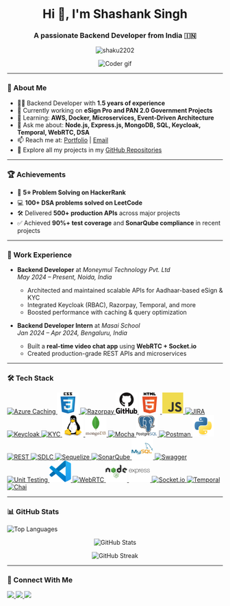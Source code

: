 <h1 align="center">Hi 👋, I'm Shashank Singh</h1>
<h3 align="center">A passionate Backend Developer from India 🇮🇳</h3>

<p align="center">
  <img src="https://komarev.com/ghpvc/?username=shaku2202&label=Profile%20views&color=0e75b6&style=flat" alt="shaku2202" />
</p>

<div align="center">
  <img src="https://media.giphy.com/media/M9gbBd9nbDrOTu1Mqx/giphy.gif" width="300" alt="Coder gif"/>
</div>

---

### 🚀 About Me

- 🧑‍💻 Backend Developer with **1.5 years of experience**
- 🔭 Currently working on **eSign Pro and PAN 2.0 Government Projects**
- 🌱 Learning: **AWS, Docker, Microservices, Event-Driven Architecture**
- 💬 Ask me about: **Node.js, Express.js, MongoDB, SQL, Keycloak, Temporal, WebRTC, DSA**
- 📫 Reach me at: [Portfolio](https://shaku2202.github.io/) | [Email](mailto:shashank.psit057@gmail.com)
- 📁 Explore all my projects in my [GitHub Repositories](https://github.com/shaku2202?tab=repositories)

---

### 🏆 Achievements

- 🧠 **5⭐ Problem Solving on HackerRank**
- 💻 **100+ DSA problems solved on LeetCode**
- 🛠️ Delivered **500+ production APIs** across major projects
- ✅ Achieved **90%+ test coverage** and **SonarQube compliance** in recent projects

---

### 💼 Work Experience

- **Backend Developer** at *Moneymul Technology Pvt. Ltd*  
  *May 2024 – Present, Noida, India*
  - Architected and maintained scalable APIs for Aadhaar-based eSign & KYC
  - Integrated Keycloak (RBAC), Razorpay, Temporal, and more
  - Boosted performance with caching & query optimization

- **Backend Developer Intern** at *Masai School*  
  *Jan 2024 – Apr 2024, Bengaluru, India*  
  - Built a **real-time video chat app** using **WebRTC + Socket.io**
  - Created production-grade REST APIs and microservices

---

### 🛠️ Tech Stack

<p align="left">
  <a href="https://azure.microsoft.com/en-us/products/cache/" target="_blank">
    <img src="https://www.vectorlogo.zone/logos/microsoft_azure/microsoft_azure-icon.svg" alt="Azure Caching" width="50" height="50"/>
  </a>
  <a href="https://developer.mozilla.org/en-US/docs/Web/CSS" target="_blank">
    <img src="https://raw.githubusercontent.com/devicons/devicon/master/icons/css3/css3-original-wordmark.svg" alt="CSS" width="50" height="50"/>
  </a>
  <a href="https://razorpay.com/docs/" target="_blank">
    <img src="https://avatars.githubusercontent.com/u/7713209?s=200&v=4" alt="Razorpay" width="50" height="50"/>
  </a>
  <a href="https://github.com/" target="_blank">
    <img src="https://raw.githubusercontent.com/devicons/devicon/master/icons/github/github-original-wordmark.svg" alt="GitHub" width="50" height="50"/>
  </a>
  <a href="https://developer.mozilla.org/en-US/docs/Web/HTML" target="_blank">
    <img src="https://raw.githubusercontent.com/devicons/devicon/master/icons/html5/html5-original-wordmark.svg" alt="HTML" width="50" height="50"/>
  </a>
  <a href="https://developer.mozilla.org/en-US/docs/Web/JavaScript" target="_blank">
    <img src="https://raw.githubusercontent.com/devicons/devicon/master/icons/javascript/javascript-original.svg" alt="JavaScript" width="50" height="50"/>
  </a>
  <a href="https://www.atlassian.com/software/jira" target="_blank">
    <img src="https://www.vectorlogo.zone/logos/atlassian_jira/atlassian_jira-icon.svg" alt="JIRA" width="50" height="50"/>
  </a>
  <a href="https://www.keycloak.org/" target="_blank">
    <img src="https://www.keycloak.org/resources/images/keycloak_icon_512px.svg" alt="Keycloak" width="50" height="50"/>
  </a>
  <a href="https://en.wikipedia.org/wiki/Know_your_customer" target="_blank">
    <img src="https://cdn-icons-png.flaticon.com/512/3381/3381394.png" alt="KYC" width="50" height="50"/>
  </a>
  <a href="https://www.linux.org/" target="_blank">
    <img src="https://raw.githubusercontent.com/devicons/devicon/master/icons/linux/linux-original.svg" alt="Linux" width="50" height="50"/>
  </a>
  <a href="https://www.mongodb.com/" target="_blank">
    <img src="https://raw.githubusercontent.com/devicons/devicon/master/icons/mongodb/mongodb-original-wordmark.svg" alt="MongoDB" width="50" height="50"/>
  </a>
  <a href="https://mochajs.org/" target="_blank">
    <img src="https://avatars.githubusercontent.com/u/8770009?s=200&v=4" alt="Mocha" width="50" height="50"/>
  </a>
  <a href="https://www.postgresql.org/" target="_blank">
    <img src="https://raw.githubusercontent.com/devicons/devicon/master/icons/postgresql/postgresql-original-wordmark.svg" alt="PostgreSQL" width="50" height="50"/>
  </a>
  <a href="https://www.postman.com/" target="_blank">
    <img src="https://www.vectorlogo.zone/logos/getpostman/getpostman-icon.svg" alt="Postman" width="50" height="50"/>
  </a>
  <a href="https://www.python.org/" target="_blank">
    <img src="https://raw.githubusercontent.com/devicons/devicon/master/icons/python/python-original.svg" alt="Python" width="50" height="50"/>
  </a>
  <a href="https://restfulapi.net/" target="_blank">
    <img src="https://cdn-icons-png.flaticon.com/512/3810/3810281.png" alt="REST" width="50" height="50"/>
  </a>
  <a href="https://www.geeksforgeeks.org/software-engineering-software-development-life-cycle-sdlc/" target="_blank">
    <img src="https://cdn-icons-png.flaticon.com/512/2830/2830280.png" alt="SDLC" width="50" height="50"/>
  </a>
  <a href="https://sequelize.org/" target="_blank">
    <img src="https://sequelize.org/img/logo.svg" alt="Sequelize" width="50" height="50"/>
  </a>
  <a href="https://www.sonarqube.org/" target="_blank">
    <img src="https://www.vectorlogo.zone/logos/sonarqube/sonarqube-icon.svg" alt="SonarQube" width="50" height="50"/>
  </a>
  <a href="https://www.w3schools.com/sql/" target="_blank">
    <img src="https://raw.githubusercontent.com/devicons/devicon/master/icons/mysql/mysql-original-wordmark.svg" alt="SQL" width="50" height="50"/>
  </a>
  <a href="https://swagger.io/" target="_blank">
    <img src="https://cdn.worldvectorlogo.com/logos/swagger.svg" alt="Swagger" width="50" height="50"/>
  </a>
  <a href="https://en.wikipedia.org/wiki/Unit_testing" target="_blank">
    <img src="https://cdn-icons-png.flaticon.com/512/551/551180.png" alt="Unit Testing" width="50" height="50"/>
  </a>
  <a href="https://code.visualstudio.com/" target="_blank">
    <img src="https://raw.githubusercontent.com/devicons/devicon/master/icons/vscode/vscode-original.svg" alt="Visual Studio Code" width="50" height="50"/>
  </a>
  <a href="https://webrtc.org/" target="_blank">
    <img src="https://www.vectorlogo.zone/logos/webrtc/webrtc-icon.svg" alt="WebRTC" width="50" height="50"/>
  </a>
  <a href="https://nodejs.org/" target="_blank">
    <img src="https://raw.githubusercontent.com/devicons/devicon/master/icons/nodejs/nodejs-original-wordmark.svg" alt="Node.js" width="50" height="50"/>
  </a>
  <a href="https://expressjs.com/" target="_blank">
    <img src="https://raw.githubusercontent.com/devicons/devicon/master/icons/express/express-original-wordmark.svg" alt="Express.js" width="50" height="50"/>
  </a>
  <a href="https://socket.io/" target="_blank">
    <img src="https://www.vectorlogo.zone/logos/socketio/socketio-icon.svg" alt="Socket.io" width="50" height="50"/>
  </a>
  <a href="https://temporal.io/" target="_blank">
    <img src="https://avatars.githubusercontent.com/u/61969923?s=200&v=4" alt="Temporal" width="50" height="50"/>
  </a>
  <a href="https://www.chaijs.com/" target="_blank">
    <img src="https://avatars.githubusercontent.com/u/1515293?s=200&v=4" alt="Chai" width="50" height="50"/>
  </a>
</p>


---

### 📊 GitHub Stats

<p align="left">
  <img src="https://github-readme-stats.vercel.app/api/top-langs?username=shaku2202&show_icons=true&locale=en&layout=compact" alt="Top Languages" />
</p>

<p align="center">
  <img src="https://github-readme-stats.vercel.app/api?username=shaku2202&show_icons=true&locale=en" alt="GitHub Stats" />
</p>

<p align="center">
  <img src="https://github-readme-streak-stats.herokuapp.com/?user=shaku2202" alt="GitHub Streak" />
</p>

---

### 🤝 Connect With Me

<p align="left">
  <a href="https://www.linkedin.com/in/shashank-singh-8b5a471aa/" target="_blank">
    <img src="https://img.shields.io/badge/-LinkedIn-blue?style=flat-square&logo=Linkedin&logoColor=white" />
  </a>
  <a href="https://leetcode.com/shashank_masai/" target="_blank">
    <img src="https://img.shields.io/badge/-LeetCode-FFA116?style=flat-square&logo=LeetCode&logoColor=black" />
  </a>
  <a href="mailto:shashank.psit057@gmail.com">
    <img src="https://img.shields.io/badge/-Email-red?style=flat-square&logo=Gmail&logoColor=white" />
  </a>
</p>
